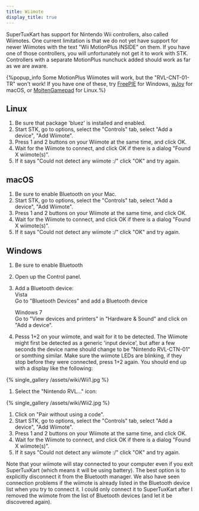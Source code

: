 ```yaml
---
title: Wiimote
display_title: true
---
```

SuperTuxKart has support for Nintendo Wii controllers, also called Wiimotes. One current limitation is that we do not yet have support for newer Wiimotes with the text "Wii MotionPlus INSIDE" on them. If you have one of those controllers, you will unfortunately not get it to work with STK. Controllers with a separate MotionPlus nunchuck added should work as far as we are aware.

{%popup_info Some MotionPlus Wiimotes will work, but the "RVL-CNT-01-TR" won't work!  If you have one of these, try [FreePIE](https://andersmalmgren.github.io/FreePIE/) for Windows, [wJoy](https://github.com/alxn1/wjoy) for macOS, or [MoltenGamepad](https://github.com/jgeumlek/MoltenGamepad) for Linux.%}

## Linux

1.  Be sure that package 'bluez' is installed and enabled.
2.  Start STK, go to options, select the "Controls" tab, select "Add a device", "Add Wiimote".
3.  Press 1 and 2 buttons on your Wiimote at the same time, and click OK.
4.  Wait for the Wiimote to connect, and click OK if there is a dialog "Found X wiimote(s)".
5.  If it says "Could not detect any wiimote :/" click "OK" and try again.

## macOS

1.  Be sure to enable Bluetooth on your Mac.
2.  Start STK, go to options, select the "Controls" tab, select "Add a device", "Add Wiimote".
3.  Press 1 and 2 buttons on your Wiimote at the same time, and click OK.
4.  Wait for the Wiimote to connect, and click OK if there is a dialog "Found X wiimote(s)".
5.  If it says "Could not detect any wiimote :/" click "OK" and try again.

## Windows

1.  Be sure to enable Bluetooth
2.  Open up the Control panel.
3.  Add a Bluetooth device:\
    Vista\
    Go to "Bluetooth Devices" and add a Bluetooth device

    Windows 7\
    Go to "View devices and printers" in "Hardware & Sound" and click on "Add a device".

4.  Pesss 1+2 on your wiimote, and wait for it to be detected. The Wiimote might first be detected as a generic 'input device', but after a few seconds the device name should change to be "Nintendo RVL-CTN-01" or somthing similar. Make sure the wiimote LEDs are blinking, if they stop before they were connected, press 1+2 again. You should end up with a display like the following:

{% single_gallery /assets/wiki/Wii1.jpg %}

1.  Select the "Nintendo RVL..." icon:

{% single_gallery /assets/wiki/Wii2.jpg %}

1.  Click on "Pair without using a code".
2.  Start STK, go to options, select the "Controls" tab, select "Add a device", "Add Wiimote".
3.  Press 1 and 2 buttons on your Wiimote at the same time, and click OK.
4.  Wait for the Wiimote to connect, and click OK if there is a dialog "Found X wiimote(s)".
5.  If it says "Could not detect any wiimote :/" click "OK" and try again.

Note that your wiimote will stay connected to your computer even if you exit SuperTuxKart (which means it will be using battery). The best option is to explicitly disconnect it from the Bluetooth manager. We also have seen connection problems if the wiimote is already listed in the Bluetooth device list when you try to connect it. I could only connect it to SuperTuxKart after I removed the wiimote from the list of Bluetooth devices (and let it be discovered again).
